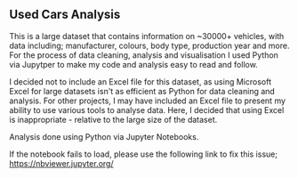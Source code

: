 ## Used Cars Analysis
This is a large dataset that contains information on ~30000+ vehicles, with data including; manufacturer, colours, body type, production year and more.
For the process of data cleaning, analysis and visualisation I used Python via Jupytper to make my code and analysis easy to read and follow. 

I decided not to include an Excel file for this dataset, as using Microsoft Excel for large datasets isn't as efficient as Python for data cleaning and analysis.
For other projects, I may have included an Excel file to present my ability to use various tools to analyse data. Here, I decided that using Excel is inappropriate - relative to the large size of the dataset.

Analysis done using Python via Jupyter Notebooks.

If the notebook fails to load, please use the following link to fix this issue; https://nbviewer.jupyter.org/
